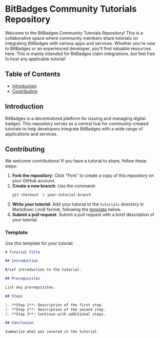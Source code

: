 # BitBadges Community Tutorials Repository

Welcome to the BitBadges Community Tutorials Repository! This is a collaborative space where community members share tutorials on integrating BitBadges with various apps and services. Whether you're new to BitBadges or an experienced developer, you'll find valuable resources here. This is mainly intended for BitBadges claim integrations, but feel free to host any applicable tutorial!

## Table of Contents

- [Introduction](#introduction)
- [Contributing](#contributing)

## Introduction

BitBadges is a decentralized platform for issuing and managing digital badges. This repository serves as a central hub for community-created tutorials to help developers integrate BitBadges with a wide range of applications and services.

## Contributing

We welcome contributions! If you have a tutorial to share, follow these steps:

1. **Fork the repository**: Click "Fork" to create a copy of this repository on your GitHub account.
2. **Create a new branch**: Use the command:
    ```bash
    git checkout -b your-tutorial-branch
    ```
3. **Write your tutorial**: Add your tutorial to the `tutorials` directory in Markdown (.md) format, following the [template](#template) below.
4. **Submit a pull request**: Submit a pull request with a brief description of your tutorial.

### Template

Use this template for your tutorial:

```markdown
# Tutorial Title

## Introduction

Brief introduction to the tutorial.

## Prerequisites

List any prerequisites.

## Steps

1. **Step 1**: Description of the first step.
2. **Step 2**: Description of the second step.
3. **Step 3**: Continue with additional steps.

## Conclusion

Summarize what was covered in the tutorial.
```
